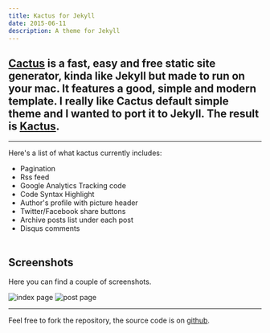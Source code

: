 ```yaml
---
title: Kactus for Jekyll
date: 2015-06-11
description: A theme for Jekyll
---
```


## [Cactus](http://cactusformac.com/) is a fast, easy and free static site generator, kinda like Jekyll but made to run on your mac. It features a good, simple and modern template. I really like Cactus default simple theme and I wanted to port it to Jekyll. The result is [Kactus](https://github.com/nickbalestra/kactus).

* * *

Here's a list of what kactus currently includes:

* Pagination
* Rss feed
* Google Analytics Tracking code
* Code Syntax Highlight
* Author's profile with picture header
* Twitter/Facebook share buttons
* Archive posts list under each post
* Disqus comments
<br><br>

## Screenshots

Here you can find a couple of screenshots.

![index page](https://raw.githubusercontent.com/nickbalestra/kactus/master/assets/images/Kactus-theme-index.png)
![post page](https://raw.githubusercontent.com/nickbalestra/kactus/master/assets/images/Kactus-theme-post.png)

* * *

Feel free to fork the repository, the source code is on [github](https://github.com/nickbalestra/kactus).